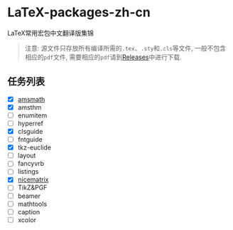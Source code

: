 # LaTeX-packages-zh-cn
LaTeX常用宏包中文翻译版集锦
> 注意: 源文件只存放所有编译所需的`.tex`、`.sty`和`.cls`等文件, 一般不包含相应的`pdf`文件, 需要相应的`pdf`请到[Releases](https://github.com/SwitWu/LaTeX-packages-zh-cn/releases/latest)中进行下载.
## 任务列表
+ [x] [amsmath](https://github.com/yuxtech/translation-of-amsmath-package)
+ [x] amsthm
+ [ ] enumitem
+ [ ] hyperref
+ [x] clsguide
+ [ ] fntguide
+ [x] tkz-euclide
+ [ ] layout
+ [ ] fancyvrb
+ [ ] listings
+ [x] [nicematrix](https://gitee.com/zhangsming818/nicematrixmanualzh/)
+ [ ] TikZ&PGF
+ [ ] beamer
+ [ ] mathtools
+ [ ] caption
+ [ ] xcolor
